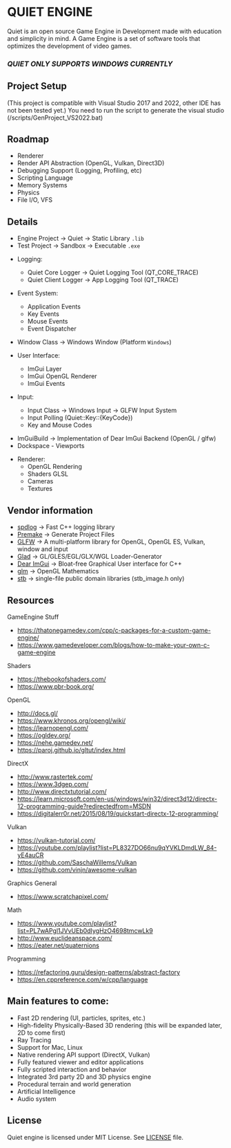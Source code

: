 # QUIET ENGINE

 Quiet is an open source Game Engine in Development made with education and simplicity in mind. A Game Engine is a set of software tools that optimizes the development of video games.

### *QUIET ONLY SUPPORTS WINDOWS CURRENTLY*

## Project Setup
(This project is compatible with Visual Studio 2017 and 2022, other IDE has not been tested yet.)
You need to run the script to generate the visual studio (/scripts/GenProject_VS2022.bat)

## Roadmap
* Renderer
* Render API Abstraction (OpenGL, Vulkan, Direct3D)
* Debugging Support (Logging, Profiling, etc)
* Scripting Language
* Memory Systems
* Physics
* File I/O, VFS

## Details
- Engine Project -> Quiet   -> Static Library `.lib`
- Test Project   -> Sandbox -> Executable `.exe`

* Logging:
    - Quiet Core Logger   -> Quiet Logging Tool (QT_CORE_TRACE)
    - Quiet Client Logger -> App Logging Tool (QT_TRACE)

* Event System:
    - Application Events
    - Key Events
    - Mouse Events
    - Event Dispatcher
    
- Window Class -> Windows Window (Platform `Windows`)

* User Interface:
    - ImGui Layer
    - ImGui OpenGL Renderer
    - ImGui Events

* Input:
    - Input Class -> Windows Input -> GLFW Input System
    - Input Polling (Quiet::Key::{KeyCode})
    - Key and Mouse Codes

- ImGuiBuild -> Implementation of Dear ImGui Backend (OpenGL / glfw)
- Dockspace - Viewports

* Renderer:
    - OpenGL Rendering
    - Shaders GLSL
    - Cameras
    - Textures

## Vendor information
* [spdlog](https://github.com/gabime/spdlog) -> Fast C++ logging library 
* [Premake](https://github.com/premake/premake-core) -> Generate Project Files 
* [GLFW](https://github.com/glfw/glfw) -> A multi-platform library for OpenGL, OpenGL ES, Vulkan, window and input 
* [Glad](https://github.com/Dav1dde/glad) -> GL/GLES/EGL/GLX/WGL Loader-Generator 
* [Dear ImGui](https://github.com/ocornut/imgui) -> Bloat-free Graphical User interface for C++ 
* [glm](https://github.com/g-truc/glm) -> OpenGL Mathematics 
* [stb](https://github.com/nothings/stb) -> single-file public domain libraries (stb_image.h only)

## Resources
GameEngine Stuff
* https://thatonegamedev.com/cpp/c-packages-for-a-custom-game-engine/
* https://www.gamedeveloper.com/blogs/how-to-make-your-own-c-game-engine

Shaders
* https://thebookofshaders.com/
* https://www.pbr-book.org/

OpenGL
* http://docs.gl/
* https://www.khronos.org/opengl/wiki/
* https://learnopengl.com/
* https://ogldev.org/
* https://nehe.gamedev.net/
* https://paroj.github.io/gltut/index.html

DirectX
* http://www.rastertek.com/
* https://www.3dgep.com/
* http://www.directxtutorial.com/
* https://learn.microsoft.com/en-us/windows/win32/direct3d12/directx-12-programming-guide?redirectedfrom=MSDN
* https://digitalerr0r.net/2015/08/19/quickstart-directx-12-programming/

Vulkan
* https://vulkan-tutorial.com/
* https://youtube.com/playlist?list=PL8327DO66nu9qYVKLDmdLW_84-yE4auCR
* https://github.com/SaschaWillems/Vulkan
* https://github.com/vinjn/awesome-vulkan

Graphics General
* https://www.scratchapixel.com/

Math
* https://www.youtube.com/playlist?list=PL7wAPgl1JVvUEb0dIygHzO4698tmcwLk9
* http://www.euclideanspace.com/
* https://eater.net/quaternions

Programming
* https://refactoring.guru/design-patterns/abstract-factory
* https://en.cppreference.com/w/cpp/language

## Main features to come:
- Fast 2D rendering (UI, particles, sprites, etc.)
- High-fidelity Physically-Based 3D rendering (this will be expanded later, 2D to come first)
- Ray Tracing
- Support for Mac, Linux
- Native rendering API support (DirectX, Vulkan)
- Fully featured viewer and editor applications
- Fully scripted interaction and behavior
- Integrated 3rd party 2D and 3D physics engine
- Procedural terrain and world generation
- Artificial Intelligence
- Audio system

## License
Quiet engine is licensed under MIT License. See [LICENSE](LICENSE) file.